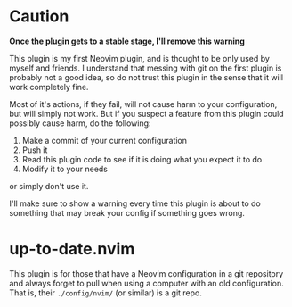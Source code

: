 # Caution

**Once the plugin gets to a stable stage, I'll remove this warning**

This plugin is my first Neovim plugin, and is thought to be only used by myself and friends. I understand that messing with git on the first plugin is probably not a good idea, so do not trust this plugin in the sense that it will work completely fine.

Most of it's actions, if they fail, will not cause harm to your configuration, but will simply not work. But if you suspect a feature from this plugin could possibly cause harm, do the following:

1. Make a commit of your current configuration
2. Push it
3. Read this plugin code to see if it is doing what you expect it to do
4. Modify it to your needs

or simply don't use it.

I'll make sure to show a warning every time this plugin is about to do something that may break your config if something goes wrong.

# up-to-date.nvim

This plugin is for those that have a Neovim configuration in a git repository and always forget to pull when using a computer with an old configuration. That is, their `./config/nvim/` (or similar) is a git repo.
